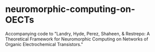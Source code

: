 # neuromorphic-computing-on-OECTs
Accompanying code to "Landry, Hyde, Perez, Shaheen, &amp; Restrepo: A Theoretical Framework for Neuromorphic Computing on Networks of Organic Electrochemical Transistors."
